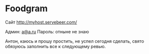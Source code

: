 # Foodgram
Сайт http://myhost.servebeer.com/

Админ: a@a.ru Пароль: отныне не знаю

Антон, каюсь и прошу простить, не успел сегодня сделать, свято обязуюсь заполнить все к следующему ревью. 
